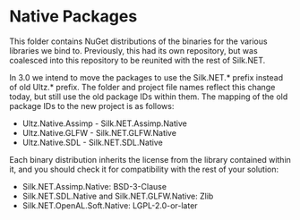 # Native Packages
This folder contains NuGet distributions of the binaries for the various libraries we bind to. Previously, this had its
own repository, but was coalesced into this repository to be reunited with the rest of Silk.NET.

In 3.0 we intend to move the packages to use the Silk.NET.\* prefix instead of old Ultz.\* prefix. The folder and
project file names reflect this change today, but still use the old package IDs within them. The mapping of the old
package IDs to the new project is as follows:

- Ultz.Native.Assimp - Silk.NET.Assimp.Native
- Ultz.Native.GLFW - Silk.NET.GLFW.Native
- Ultz.Native.SDL - Silk.NET.SDL.Native

Each binary distribution inherits the license from the library contained within it, and you should check it for
compatibility with the rest of your solution:

- Silk.NET.Assimp.Native: BSD-3-Clause
- Silk.NET.SDL.Native and Silk.NET.GLFW.Native: Zlib
- Silk.NET.OpenAL.Soft.Native: LGPL-2.0-or-later
